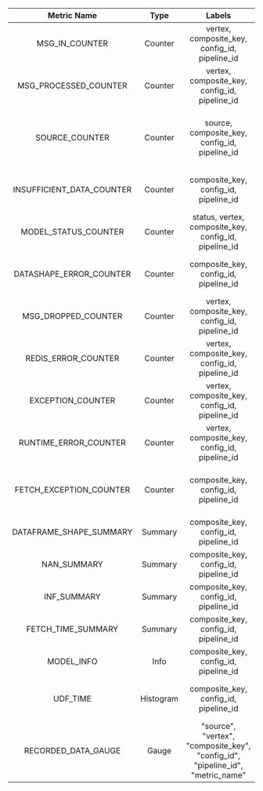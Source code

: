 |        Metric Name        |   Type    |                                     Labels                                     |                     Description                      |
|:-------------------------:|:---------:|:------------------------------------------------------------------------------:|:----------------------------------------------------:|
|      MSG_IN_COUNTER       |  Counter  |                 vertex, composite_key, config_id, pipeline_id                  |                Count msgs flowing in                 |
|   MSG_PROCESSED_COUNTER   |  Counter  |                 vertex, composite_key, config_id, pipeline_id                  |                 Count msgs processed                 |
|      SOURCE_COUNTER       |  Counter  |                 source, composite_key, config_id, pipeline_id                  |   Count artifact source (registry or cache) calls    |
| INSUFFICIENT_DATA_COUNTER |  Counter  |                     composite_key, config_id, pipeline_id                      |        Count insufficient data while Training        |
|   MODEL_STATUS_COUNTER    |  Counter  |             status, vertex, composite_key, config_id, pipeline_id              |              Count status of the model               |
|  DATASHAPE_ERROR_COUNTER  |  Counter  |                     composite_key, config_id, pipeline_id                      |         Count datashape errors in preprocess         |
|    MSG_DROPPED_COUNTER    |  Counter  |                 vertex, composite_key, config_id, pipeline_id                  |                  Count dropped msgs                  |
|    REDIS_ERROR_COUNTER    |  Counter  |                 vertex, composite_key, config_id, pipeline_id                  |                  Count redis errors                  |
|     EXCEPTION_COUNTER     |  Counter  |                 vertex, composite_key, config_id, pipeline_id                  |                   Count exceptions                   |
|   RUNTIME_ERROR_COUNTER   |  Counter  |                 vertex, composite_key, config_id, pipeline_id                  |                 Count runtime errors                 |
|  FETCH_EXCEPTION_COUNTER  |  Counter  |                     composite_key, config_id, pipeline_id                      |    Count exceptions during train data fetch calls    |
|  DATAFRAME_SHAPE_SUMMARY  |  Summary  |                     composite_key, config_id, pipeline_id                      |            len of dataframe for training             |
|        NAN_SUMMARY        |  Summary  |                     composite_key, config_id, pipeline_id                      |              Count nan's in train data               |
|        INF_SUMMARY        |  Summary  |                     composite_key, config_id, pipeline_id                      |              Count inf's in train data               |
|    FETCH_TIME_SUMMARY     |  Summary  |                     composite_key, config_id, pipeline_id                      |                Train Data Fetch time                 |
|        MODEL_INFO         |   Info    |                     composite_key, config_id, pipeline_id                      |                      Model info                      |
|         UDF_TIME          | Histogram |                     composite_key, config_id, pipeline_id                      |          Histogram for udf processing time           |
|    RECORDED_DATA_GAUGE    |   Gauge   | "source", "vertex", "composite_key", "config_id", "pipeline_id", "metric_name" | Gauge metric to observe the mean value of the window | 
